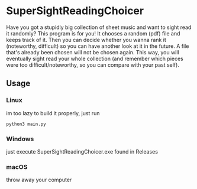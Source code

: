 # SuperSightReadingChoicer

Have you got a stupidly big collection of sheet music and
want to sight read it randomly? This program is for you!
It chooses a random (pdf) file and keeps track of it. Then
you can decide whether you wanna rank it (noteworthy, difficult)
so you can have another look at it in the future.
A file that's already been chosen will not be chosen again.
This way, you will eventually sight read your whole collection
(and remember which pieces were too difficult/noteworthy,
so you can compare with your past self).

## Usage

### Linux
im too lazy to build it properly, just run

    python3 main.py
  
### Windows
just execute SuperSightReadingChoicer.exe found in Releases

### macOS
throw away your computer
